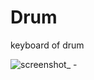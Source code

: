 # Drum

keyboard of drum

![screenshot_ -](https://user-images.githubusercontent.com/24575253/42724568-196022dc-8775-11e8-8e20-d3ca89342e04.png)
